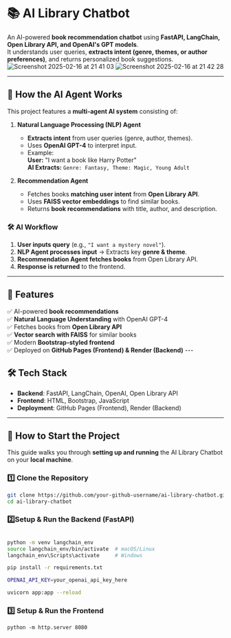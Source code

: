# 📚 AI Library Chatbot

An AI-powered **book recommendation chatbot** using **FastAPI, LangChain, Open Library API, and OpenAI's GPT models**.  
It understands user queries, **extracts intent (genre, themes, or author preferences)**, and returns personalized book suggestions.
![Screenshot 2025-02-16 at 21 41 03](https://github.com/user-attachments/assets/7df2bc75-a1e1-4d2b-b142-dfd608bf0271)
![Screenshot 2025-02-16 at 21 42 28](https://github.com/user-attachments/assets/f0506178-0bdb-405f-a55a-40be3dc4ecd5)

---

## 🤖 **How the AI Agent Works**
This project features a **multi-agent AI system** consisting of:
1. **Natural Language Processing (NLP) Agent**  
   - **Extracts intent** from user queries (genre, author, themes).  
   - Uses **OpenAI GPT-4** to interpret input.  
   - Example:  
     **User:** "I want a book like Harry Potter"  
     **AI Extracts:** `Genre: Fantasy, Theme: Magic, Young Adult`

2. **Recommendation Agent**  
   - Fetches books **matching user intent** from **Open Library API**.  
   - Uses **FAISS vector embeddings** to find similar books.  
   - Returns **book recommendations** with title, author, and description.

### **🛠 AI Workflow**
1. **User inputs query** (e.g., `"I want a mystery novel"`).
2. **NLP Agent processes input** → Extracts key **genre & theme**.
3. **Recommendation Agent fetches books** from Open Library API.
4. **Response is returned** to the frontend.

---

## 🎯 **Features**
✅ AI-powered **book recommendations**  
✅ **Natural Language Understanding** with OpenAI GPT-4  
✅ Fetches books from **Open Library API**  
✅ **Vector search with FAISS** for similar books  
✅ Modern **Bootstrap-styled frontend**  
✅ Deployed on **GitHub Pages (Frontend) & Render (Backend)**  ---

## 🛠 **Tech Stack**
- **Backend**: FastAPI, LangChain, OpenAI, Open Library API  
- **Frontend**: HTML, Bootstrap, JavaScript  
- **Deployment**: GitHub Pages (Frontend), Render (Backend)  

---
## 🚀 **How to Start the Project**
This guide walks you through **setting up and running** the AI Library Chatbot on your **local machine**.

### **1️⃣ Clone the Repository**
```sh
git clone https://github.com/your-github-username/ai-library-chatbot.git
cd ai-library-chatbot
```

### 2️⃣Setup & Run the Backend (FastAPI)
```sh

python -m venv langchain_env
source langchain_env/bin/activate  # macOS/Linux
langchain_env\Scripts\activate     # Windows

pip install -r requirements.txt

OPENAI_API_KEY=your_openai_api_key_here

uvicorn app:app --reload
```
### 3️⃣ Setup & Run the Frontend
```
python -m http.server 8080
```


